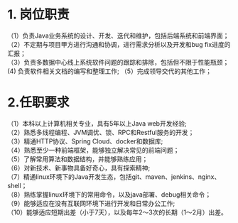 # 1. 岗位职责
（1）负责Java业务系统的设计、开发、迭代和维护，包括后端系统和前端界面；  
（2）不定期与项目甲方进行沟通和协调，进行需求分析以及开发和bug fix进度的汇报；  
（3）负责多数据中心线上系统软件问题的跟踪和排除，包括但不限于性能瓶颈；  
 (4) 负责软件相关文档的编写和整理工作;
（5）完成领导交代的其他工作；  
# 2.任职要求
（1）本科以上计算机相关专业，具有5年以上Java web开发经验;  
（2）熟悉多线程编程、JVM调优、锁、RPC和Restful服务的开发；  
（3）精通HTTP协议、Spring Cloud、docker和数据库;  
（4）熟悉至少一种前端框架，能够独立解决常见的前端问题；  
（5）了解常用算法和数据结构，并能够熟练应用；  
（6）对新技术、新事物具备好奇心，具有探索精神;  
（7）精通linux环境下的Java开发生态，包括git、maven、jenkins、nginx、shell；  
（8）熟练掌握linux环境下的常用命令，以及java部署、debug相关命令；  
（9）能够适应在没有互联网环境下进行开发和日常办公工作;  
（10）能够适应短期出差（小于7天），以及每年2～3次的长期（1～2月）出差。
